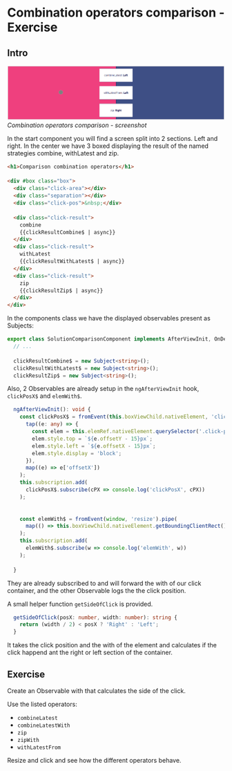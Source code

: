 # Combination operators comparison - Exercise

## Intro

![Combination operators comparison - screenshot](./assets/images/Reactive-architecture-and-ux-patterns_angular_combination-operators-comparison-solution-screenshot_michael-hladky.png)
_Combination operators comparison - screenshot_

In the start component you will find a screen split into 2 sections.
Left and right. In the center 
we have 3 boxed displaying the result of the named strategies combine, withLatest and zip.

```html
<h1>Comparison combination operators</h1>

<div #box class="box">
  <div class="click-area"></div>
  <div class="separation"></div>
  <div class="click-pos">&nbsp;</div>

  <div class="click-result">
    combine
    {{clickResultCombine$ | async}}
  </div>
  <div class="click-result">
    withLatest
    {{clickResultWithLatest$ | async}}
  </div>
  <div class="click-result">
    zip
    {{clickResultZip$ | async}}
  </div>
</div>
```

In the components class we have the displayed observables present as Subjects:
```typescript
export class SolutionComparisonComponent implements AfterViewInit, OnDestroy {
  // ...

  clickResultCombine$ = new Subject<string>();
  clickResultWithLatest$ = new Subject<string>();
  clickResultZip$ = new Subject<string>();
```

Also, 2 Observables are already setup in the `ngAfterViewInit` hook, `clickPosX$` and `elemWith$`. 

```typescript
  ngAfterViewInit(): void {
    const clickPosX$ = fromEvent(this.boxViewChild.nativeElement, 'click').pipe(
      tap((e: any) => {
        const elem = this.elemRef.nativeElement.querySelector('.click-pos');
        elem.style.top = `${e.offsetY - 15}px`;
        elem.style.left = `${e.offsetX - 15}px`;
        elem.style.display = 'block';
      }),
      map((e) => e['offsetX'])
    );
    this.subscription.add(
      clickPosX$.subscribe(cPX => console.log('clickPosX', cPX))
    );


    const elemWith$ = fromEvent(window, 'resize').pipe(
      map(() => this.boxViewChild.nativeElement.getBoundingClientRect().width)
    );
    this.subscription.add(
      elemWith$.subscribe(w => console.log('elemWith', w))
    );

  }
```

They are already subscribed to and will forward the with of our click container, and the other Observable logs the  the click position.

A small helper function `getSideOfClick` is provided. 

```typescript
  getSideOfClick(posX: number, width: number): string {
    return (width / 2) < posX ? 'Right' : 'Left';
  }
```

It takes the click position and the with of the element and calculates if the click happend ant the right or left section of the container.

## Exercise

Create an Observable with that calculates the side of the click.

Use the listed operators:

- `combineLatest`
- `combineLatestWith`
- `zip`
- `zipWith`
- `withLatestFrom`

Resize and click and see how the different operators behave.
